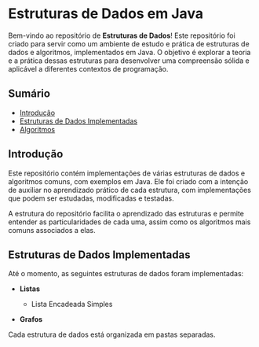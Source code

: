 # Estruturas de Dados em Java

Bem-vindo ao repositório de **Estruturas de Dados**! Este repositório foi criado para servir como um ambiente de estudo e prática de estruturas de dados e algoritmos, implementados em Java. O objetivo é explorar a teoria e a prática dessas estruturas para desenvolver uma compreensão sólida e aplicável a diferentes contextos de programação.

## Sumário

- [Introdução](#introdução)
- [Estruturas de Dados Implementadas](#estruturas-de-dados-implementadas)
- [Algoritmos](#algoritmos)


## Introdução

Este repositório contém implementações de várias estruturas de dados e algoritmos comuns, com exemplos em Java. Ele foi criado com a intenção de auxiliar no aprendizado prático de cada estrutura, com implementações que podem ser estudadas, modificadas e testadas. 

A estrutura do repositório facilita o aprendizado das estruturas e permite entender as particularidades de cada uma, assim como os algoritmos mais comuns associados a elas.

## Estruturas de Dados Implementadas

Até o momento, as seguintes estruturas de dados foram implementadas:

- **Listas**
  - Lista Encadeada Simples

- **Grafos**

Cada estrutura de dados está organizada em pastas separadas.




